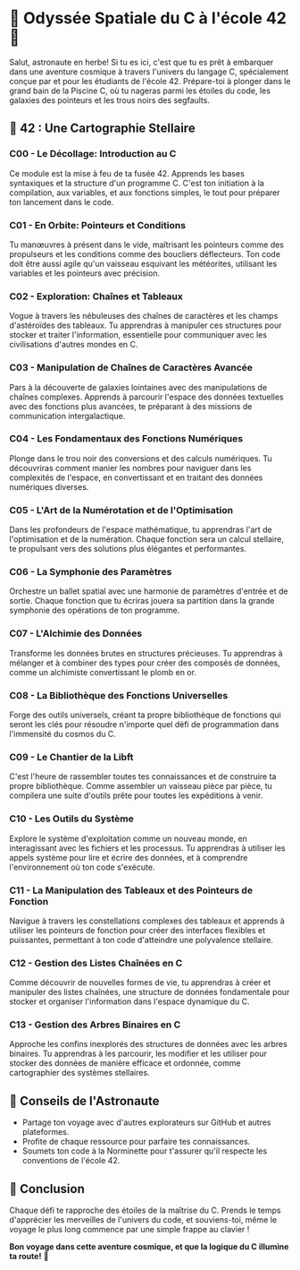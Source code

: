 # 🚀 Odyssée Spatiale du C à l'école 42 🚀

Salut, astronaute en herbe! Si tu es ici, c'est que tu es prêt à embarquer dans une aventure cosmique à travers l'univers du langage C, spécialement conçue par et pour les étudiants de l'école 42. Prépare-toi à plonger dans le grand bain de la Piscine C, où tu nageras parmi les étoiles du code, les galaxies des pointeurs et les trous noirs des segfaults.

## 🌌 42 : Une Cartographie Stellaire

### C00 - Le Décollage: Introduction au C
Ce module est la mise à feu de ta fusée 42. Apprends les bases syntaxiques et la structure d'un programme C. C'est ton initiation à la compilation, aux variables, et aux fonctions simples, le tout pour préparer ton lancement dans le code.

### C01 - En Orbite: Pointeurs et Conditions
Tu manœuvres à présent dans le vide, maîtrisant les pointeurs comme des propulseurs et les conditions comme des boucliers déflecteurs. Ton code doit être aussi agile qu'un vaisseau esquivant les météorites, utilisant les variables et les pointeurs avec précision.

### C02 - Exploration: Chaînes et Tableaux
Vogue à travers les nébuleuses des chaînes de caractères et les champs d'astéroïdes des tableaux. Tu apprendras à manipuler ces structures pour stocker et traiter l'information, essentielle pour communiquer avec les civilisations d'autres mondes en C.

### C03 - Manipulation de Chaînes de Caractères Avancée
Pars à la découverte de galaxies lointaines avec des manipulations de chaînes complexes. Apprends à parcourir l'espace des données textuelles avec des fonctions plus avancées, te préparant à des missions de communication intergalactique.

### C04 - Les Fondamentaux des Fonctions Numériques
Plonge dans le trou noir des conversions et des calculs numériques. Tu découvriras comment manier les nombres pour naviguer dans les complexités de l'espace, en convertissant et en traitant des données numériques diverses.

### C05 - L'Art de la Numérotation et de l'Optimisation
Dans les profondeurs de l'espace mathématique, tu apprendras l'art de l'optimisation et de la numération. Chaque fonction sera un calcul stellaire, te propulsant vers des solutions plus élégantes et performantes.

### C06 - La Symphonie des Paramètres
Orchestre un ballet spatial avec une harmonie de paramètres d'entrée et de sortie. Chaque fonction que tu écriras jouera sa partition dans la grande symphonie des opérations de ton programme.

### C07 - L'Alchimie des Données
Transforme les données brutes en structures précieuses. Tu apprendras à mélanger et à combiner des types pour créer des composés de données, comme un alchimiste convertissant le plomb en or.

### C08 - La Bibliothèque des Fonctions Universelles
Forge des outils universels, créant ta propre bibliothèque de fonctions qui seront les clés pour résoudre n'importe quel défi de programmation dans l'immensité du cosmos du C.

### C09 - Le Chantier de la Libft
C'est l'heure de rassembler toutes tes connaissances et de construire ta propre bibliothèque. Comme assembler un vaisseau pièce par pièce, tu compilera une suite d'outils prête pour toutes les expéditions à venir.

### C10 - Les Outils du Système
Explore le système d'exploitation comme un nouveau monde, en interagissant avec les fichiers et les processus. Tu apprendras à utiliser les appels système pour lire et écrire des données, et à comprendre l'environnement où ton code s'exécute.

### C11 - La Manipulation des Tableaux et des Pointeurs de Fonction
Navigue à travers les constellations complexes des tableaux et apprends à utiliser les pointeurs de fonction pour créer des interfaces flexibles et puissantes, permettant à ton code d'atteindre une polyvalence stellaire.

### C12 - Gestion des Listes Chaînées en C
Comme découvrir de nouvelles formes de vie, tu apprendras à créer et manipuler des listes chaînées, une structure de données fondamentale pour stocker et organiser l'information dans l'espace dynamique du C.

### C13 - Gestion des Arbres Binaires en C
Approche les confins inexplorés des structures de données avec les arbres binaires. Tu apprendras à les parcourir, les modifier et les utiliser pour stocker des données de manière efficace et ordonnée, comme cartographier des systèmes stellaires.

## 🌠 Conseils de l'Astronaute
- Partage ton voyage avec d'autres explorateurs sur GitHub et autres plateformes.
- Profite de chaque ressource pour parfaire tes connaissances.
- Soumets ton code à la Norminette pour t'assurer qu'il respecte les conventions de l'école 42.

## 🌟 Conclusion
Chaque défi te rapproche des étoiles de la maîtrise du C. Prends le temps d'apprécier les merveilles de l'univers du code, et souviens-toi, même le voyage le plus long commence par une simple frappe au clavier !

**Bon voyage dans cette aventure cosmique, et que la logique du C illumine ta route!** 🌌
